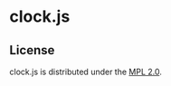 # clock.js

## License

clock.js is distributed under the [MPL 2.0](http://www.mozilla.org/MPL/2.0/).
